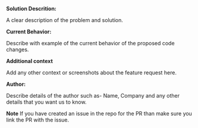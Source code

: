 **Solution Descrition:**

A clear description of the problem and solution.

**Current Behavior:**

Describe with example of the current behavior of the proposed code changes.

**Additional context**

Add any other context or screenshots about the feature request here.

**Author:**

Describe details of the author such as- Name, Company and any other details that you want us to know. 

**Note**
If you have created an issue in the repo for the PR than make sure you link the PR with the issue.
